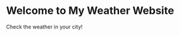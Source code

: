 <!DOCTYPE html>
<html>
<head>
    <title>Weather Website</title>
    <link rel="stylesheet" href="style.css">
</head>
<body>
    <h1>Welcome to My Weather Website</h1>
    <p>Check the weather in your city!</p>
</body>
</html>
